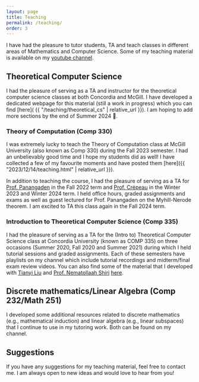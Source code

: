```yaml
---
layout: page
title: Teaching
permalink: /teaching/
order: 3
---
```


I have had the pleasure to tutor students, TA and teach classes in different areas of Mathematics and Computer Science. Some of my teaching material is available on my [youtube channel](https://www.youtube.com/user/cesarespinoso/playlists).

## Theoretical Computer Science

I had the pleasure of serving as a TA and instructor for the theoretical computer science classes at both Concordia and McGill. I have developed a dedicated webpage for this material (still a work in progress) which you can find [here]( {{ "/teaching/theoretical_cs" | relative_url }}). I am hoping to add more sections by the end of Summer 2024 🤞.

### Theory of Computation (Comp 330)

I was extremely lucky to teach the Theory of Computation class at McGill University (also known as Comp 330) during the Fall 2023 semester. I had an unbelievably good time and I hope my students did as well! I have collected a few of my favourite moments and have posted them [here]({{ "2023/12/14/teaching.html" | relative_url }}).

In addition to teaching the course, I had the pleasure of serving as a TA for [Prof. Panangaden](https://www.cs.mcgill.ca/~prakash/) in the Fall 2022 term and [Prof. Crépeau](https://www.cs.mcgill.ca/~crepeau/index_en.html) in the Winter 2023 and Winter 2024 term. I held office hours, graded assignments and exams as well as guest lectured for Prof. Panangaden on the Myhill-Nerode theorem. I am excited to TA this class again in the Fall 2024 term.

### Introduction to Theoretical Computer Science (Comp 335)

I had the pleasure of serving as a TA for the (Intro to) Theoretical Computer Science class at Concordia University (known as COMP 335) on three occasions (Summer 2020, Fall 2020 and Summer 2021) during which I held tutorial sessions and graded assignments. Each of these semesters have playlists on my channel which include tutorial recordings and midterm/final exam review videos. You can also find some of the material that I developed with [Tianyi Liu](https://ca.linkedin.com/in/tianyi-liu-705048186) and [Prof. Nematollaah Shiri](https://www.concordia.ca/ginacody/computer-science-software-eng/faculty.html?fpid=nematollaah-shiri) [here](https://drive.google.com/drive/folders/1JDx-N63TB6Ey59NOw2VOIpV4azLk9fo2?usp=sharing).

## Discrete mathematics/Linear Algebra (Comp 232/Math 251)

I developed some additional resources related to discrete mathematics (e.g., mathematical induction) and linear algebra (e.g., linear subspaces) that I continue to use in my tutoring work. Both can be found on my channel.

## Suggestions

If you have any suggestions for my teaching material, feel free to contact me. I am always open to new ideas and would love to hear from you!
